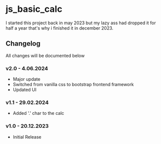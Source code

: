 # js_basic_calc
I started this project back in may 2023 but my lazy ass had dropped it for half a year that's why i finished it in december 2023.
## Changelog
All changes will be documented below
### v2.0 - 4.06.2024
* Major update
* Switched from vanilla css to bootstrap frontend framework
* Updated UI
### v1.1 - 29.02.2024
* Added '.' char to the calc
### v1.0 - 20.12.2023
* Initial Release